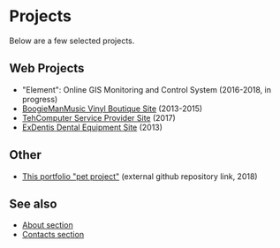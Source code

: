 # Projects

Below are a few selected projects.

## Web Projects

- "Element": Online GIS Monitoring and Control System (2016-2018, in progress)
- [BoogieManMusic Vinyl Boutique Site](#/Projects/Web/15xx-boogiemanmusic) (2013-2015)
- [TehComputer Service Provider Site](#/Projects/Web/1702-tehcomputer) (2017)
- [ExDentis Dental Equipment Site](#/Projects/Web/1308-ExDentis) (2013)

## Other

- [This portfolio "pet project"](https://github.com/lilliputten/lilliputten.github.io-v2) (external github repository link, 2018)

## See also

- [About section](#/About)
- [Contacts section](#/Contacts)

